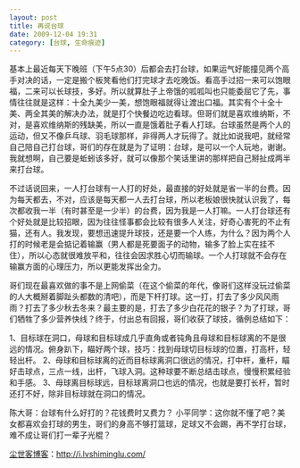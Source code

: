 ```yaml
---
layout: post
title: 再说台球
date: 2009-12-04 19:31
category: [台球, 生命痕迹]
---
```

基本上最近每天下晚班（下午5点30）后都会去打台球，如果运气好能撞见两个高手对决的话，一定是搬个板凳看他们打完球才去吃晚饭。看高手过招一来可以饱眼福，二来可以长球技，多好。所以就算肚子上帝饿的呱呱叫也只能委屈它了先，事情往往就是这样：十全九美少一美，想饱眼福就得让渡出口福。其实有个十全十美、两全其美的解决办法，就是打个快餐边吃边看球。但哥们就是喜欢维纳斯，不对，是喜欢维纳斯的残缺美，所以一直是饿着肚子看人打球。台球虽然是两个人的运动，但又不像乒乓球、羽毛球那样，非得两人才玩得了。就比如说我吧，就经常自己陪自己打台球，哥们的存在就是为了证明：台球，是可以一个人玩地，谢谢。我就想啊，自己要是蚯蚓该多好，就可以像那个笑话里讲的那样把自己掰扯成两半来打台球。

不过话说回来，一人打台球有一人打的好处，最直接的好处就是省一半的台费。因为每天都去，不对，应该是每天都一人去打台球，所以老板娘很快就认识我了，每次都收我一半（有时甚至是一少半）的台费，因为我是一人打嘛。一人打台球还有个好处就是比较招眼，因为往往怪事都会比较有很多人关注，好奇心害死的不止有猫，还有人。我发现，要想迅速提升球技，还是要一个人练，为什么？因为两个人打的时候老是会掂记着输赢（男人都是死要面子的动物，输多了脸上实在挂不住），所以心态就很难放平和，往往会因求胜心切而输球。一个人打球就不会存在输赢方面的心理压力，所以更能发挥出全力。

哥们现在最喜欢做的事不是上网偷菜（在这个偷菜的年代，像哥们这样没玩过偷菜的人大概掰着脚趾头都数的清吧），而是下杆打球。这一打，打去了多少风风雨雨？打去了多少秋去冬来？最主要的是，打去了多少白花花的银子？为了打球，哥们牺牲了多少营养快线？终于，付出总有回报，哥们收获了球技，循例总结如下：

1、目标球在洞口，母球和目标球成几乎直角或者钝角且母球和目标球离的不是很远的情况。俯身趴下，瞄好两个球，技巧：找到母球切目标球的位置，打高杆，轻轻出杆。
2、母球和目标球离的近而目标球离洞口很远的情况，打中杆，重杆，瞄好击球点，三点一线，出杆，飞球入洞。这种球要不断总结击球点，慢慢积累经验和手感。
3、母球离目标球远，目标球离洞口也远的情况，也就是要打长杆，暂时还打不好，除非目标球就在洞口的情况。

陈大哥：台球有什么好打的？花钱费时又费力？
小平同学：这你就不懂了吧？美女都喜欢会打球的男生，哥们的身高不够打篮球，足球又不会踢，再不学打台球，难不成让哥们打一辈子光棍？

<a href="http://i.lvshiminglu.com/">尘世客博客</a>：<a href="http://i.lvshiminglu.com/">http://i.lvshiminglu.com/</a>

